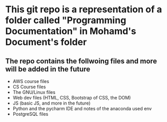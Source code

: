 <h1> This git repo is a representation of a folder called "Programming Documentation" in Mohamd's Document's folder </h1>
<h2> The repo contains the follwoing files and more will be added in the future </h2> 
<ul> 
<li> AWS course files </li> 
<li> CS Course files </li> 
<li> The GNU/Linux files </li> 
<li> Web dev files (HTML, CSS, Bootstrap of CSS, the DOM) </li> 
<li> JS (basic JS, and more in the future) </li>
<li> Python and the pycharm IDE and notes of the anaconda used env </li> 
<li> PostgreSQL files </li> 
</ul>
